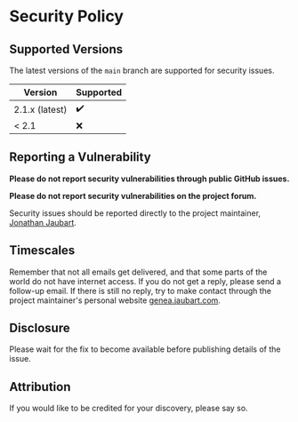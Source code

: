 # Security Policy

## Supported Versions

The latest versions of the `main` branch are supported for security issues.

| Version        | Supported          |
| -------------- | ------------------ |
| 2.1.x (latest) | :heavy_check_mark: |
| < 2.1          | :x:                |

## Reporting a Vulnerability

**Please do not report security vulnerabilities through public GitHub issues.**

**Please do not report security vulnerabilities on the project forum.**

Security issues should be reported directly to the project maintainer,
[Jonathan Jaubart](mailto:dev@jaubart.com).

## Timescales

Remember that not all emails get delivered, and that some parts of the world do not have internet access.
If you do not get a reply, please send a follow-up email.
If there is still no reply, try to make contact through the project maintainer's personal website [genea.jaubart.com](https://genea.jaubart.com/wt/).

## Disclosure

Please wait for the fix to become available before publishing details of the issue.

## Attribution

If you would like to be credited for your discovery, please say so.
